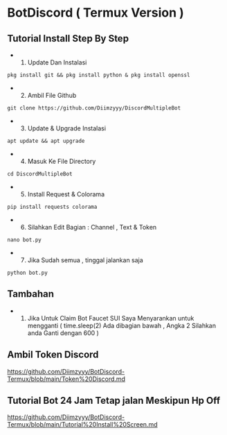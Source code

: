 # BotDiscord ( Termux Version )

## Tutorial Install Step By Step
- 1. Update Dan Instalasi
```
pkg install git && pkg install python & pkg install openssl
```
- 2. Ambil File Github
```
git clone https://github.com/Diimzyyy/DiscordMultipleBot
```
- 3. Update & Upgrade Instalasi
```
apt update && apt upgrade
```
- 4. Masuk Ke File Directory
```
cd DiscordMultipleBot
```
- 5. Install Request & Colorama
```
pip install requests colorama
```
- 6. Silahkan Edit Bagian : Channel , Text & Token
```
nano bot.py
```
- 7. Jika Sudah semua , tinggal jalankan saja
```
python bot.py
```

## Tambahan 
- 1. Jika Untuk Claim Bot Faucet SUI Saya Menyarankan untuk mengganti ( time.sleep(2) Ada dibagian bawah , Angka 2 Silahkan anda Ganti dengan 600 )

## Ambil Token Discord
https://github.com/Diimzyyy/BotDiscord-Termux/blob/main/Token%20Discord.md

## Tutorial Bot 24 Jam Tetap jalan Meskipun Hp Off
https://github.com/Diimzyyy/BotDiscord-Termux/blob/main/Tutorial%20Install%20Screen.md
